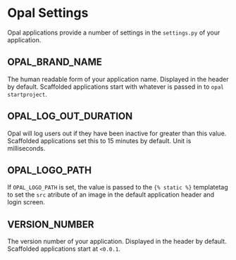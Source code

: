# Opal Settings

Opal applications provide a number of settings in the `settings.py` of your application.

## OPAL_BRAND_NAME

The human readable form of your application name.
Displayed in the header by default.
Scaffolded applications start with whatever is passed in to `opal startproject`.

## OPAL_LOG_OUT_DURATION

Opal will log users out if they have been inactive for greater than this value.
Scaffolded applications set this to 15 minutes by default. Unit is milliseconds.

## OPAL_LOGO_PATH

If `OPAL_LOGO_PATH` is set, the value is passed to the `{% static %}` templatetag to set the
`src` atribute of an image in the default application header and login screen.

## VERSION_NUMBER

The version number of your application. Displayed in the header by default.
Scaffolded applications start at `<0.0.1`.
